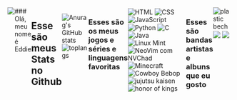 <div style="display: flex; justify-content:center;">
<img src="https://static.wikia.nocookie.net/herois/images/2/20/527033-527032-hunter_x_hunter_1100880.jpg.webp/revision/latest?cb=20220714000234&path-prefix=pt-br">
### Olá, meu nome é Eddie

## Esse são meus Stats no Github
![Anurag's GitHub stats](https://github-readme-stats.vercel.app/api?username=MrEddie7&show_icons=true&theme=tokyonight)
![toplangs](https://github-readme-stats.vercel.app/api/top-langs/?username=MrEddie7&theme=tokyonight)
<hr>

### Esses são os meus jogos e séries e linguagens favoritas

<div style="display:inline-block">
<img align="center" alt="HTML" src="https://img.shields.io/badge/HTML5-E34F26?style=for-the-badge&logo=html5&logoColor=white"> 

<img align="center" alt="CSS" src="https://img.shields.io/badge/CSS3-1572B6?style=for-the-badge&logo=css3&logoColor=white">
<img align="center" alt="JavaScript" src="https://img.shields.io/badge/JavaScript-F7DF1E?style=for-the-badge&logo=javascript&logoColor=black">
<img align="center" alt="Python" src="https://img.shields.io/badge/Python-3776AB?style=for-the-badge&logo=python&logoColor=white">
<img align="center" alt="C" src="https://img.shields.io/badge/C-00599C?style=for-the-badge&logo=c&logoColor=white">
<img align="center" alt="Java" src="https://img.shields.io/badge/Java-ED8B00?style=for-the-badge&logo=openjdk&logoColor=white">
<img align="center" alt="Linux Mint" src="https://img.shields.io/badge/Linux_Mint-87CF3E?style=for-the-badge&logo=linux-mint&logoColor=white">
<img align="center" alt="NeoVim com NVChad" src="https://img.shields.io/badge/NeoVim-%2357A143.svg?&style=for-the-badge&logo=neovim&logoColor=white">

<img align="center" alt="Minecraft" src="https://assets.nintendo.com/image/upload/ar_16:9,b_auto:border,c_lpad/b_white/f_auto/q_auto/dpr_1.5/c_scale,w_1200/ncom/software/switch/70010000000964/811461b8d1cacf1f2da791b478dccfe2a55457780364c3d5a95fbfcdd4c3086f">

<img align="center" alt="Cowboy Bebop" src="https://img.odcdn.com.br/wp-content/uploads/2021/06/fun-FUN-CBY-JPN_S1-Full-Image_GalleryCover-en-US-1489784785929._UR19201080_RI_-768x432.jpg">

<img align="center" alt="jujutsu kaisen" src="https://www.google.com/url?sa=i&url=https%3A%2F%2Fwww.nintendo.com%2Fpt-br%2Fstore%2Fproducts%2Fjujutsu-kaisen-cursed-clash-switch%2F&psig=AOvVaw061BtA_jPLR_rd6bhv5VMH&ust=1716927650605000&source=images&cd=vfe&opi=89978449&ved=0CBIQjRxqFwoTCNCCoJHUroYDFQAAAAAdAAAAABAE">

<img align="center" alt="honor of kings" src="https://www.google.com/url?sa=i&url=https%3A%2F%2Fbr.ign.com%2Fhonor-of-kings&psig=AOvVaw1vSHG_s1OyRF9ceD4XKkGs&ust=1716927729096000&source=images&cd=vfe&opi=89978449&ved=0CBIQjRxqFwoTCKDTv7fUroYDFQAAAAAdAAAAABAE">
</div>

### Esses são bandas artistas e albuns que eu gosto

<div style="display:inline-block">
<img align="center" alt="plastic bech" src="https://www.google.com/url?sa=i&url=https%3A%2F%2Fwww.amazon.com.br%2FPlastic-Beach-Gorillaz%2Fdp%2FB0032W7CZO&psig=AOvVaw2CiKkQL_Dv_WaIrAfuRY1G&ust=1716927955728000&source=images&cd=vfe&opi=89978449&ved=0CBIQjRxqFwoTCPjBkKLVroYDFQAAAAAdAAAAABAE">
<img align="center" alt"gorillaz" src="https://www.google.com/imgres?q=gorrilaz&imgurl=https%3A%2F%2Fm.media-amazon.com%2Fimages%2FI%2F71M8yXz6o7L._UF1000%2C1000_QL80_.jpg&imgrefurl=https%3A%2F%2Fwww.amazon.com.br%2FDemon-Days-Gorillaz%2Fdp%2FB0018OP7O6&docid=yIkcjHxaX5r2xM&tbnid=qPgf6wMadCHBKM&vet=12ahUKEwj9kanG1a6GAxWipJUCHZaFB8YQM3oECBwQAA..i&w=1000&h=1000&hcb=2&ved=2ahUKEwj9kanG1a6GAxWipJUCHZaFB8YQM3oECBwQAA">
<img align="center" alt"Eminem" src="https://www.google.com/imgres?q=eminem&imgurl=https%3A%2F%2Fm.media-amazon.com%2Fimages%2FI%2F61jxguiMreL._UF1000%2C1000_QL80_.jpg&imgrefurl=https%3A%2F%2Fwww.amazon.com.br%2FEminem-Show-Disco-Vinil%2Fdp%2FB000066JCX&docid=FAWrIu8ETPAd0M&tbnid=0RRQcKfyT3No5M&vet=12ahUKEwjd87vh1a6GAxVsrZUCHcowCuwQM3oECFIQAA..i&w=1000&h=1000&hcb=2&ved=2ahUKEwjd87vh1a6GAxVsrZUCHcowCuwQM3oECFIQAA">





